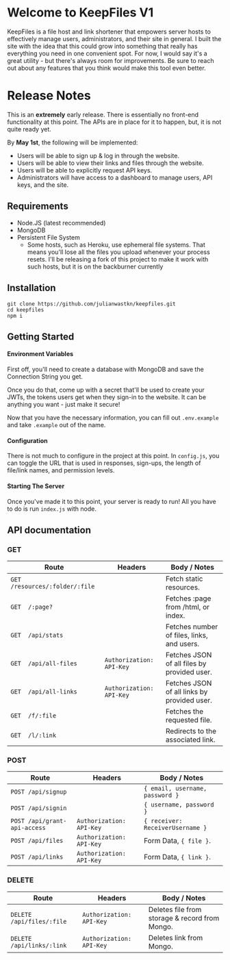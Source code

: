 # Welcome to KeepFiles V1

KeepFiles is a file host and link shortener that empowers server hosts to effectively manage users, administrators, and their site in general. I built the site with the idea that this could grow into something that really has everything you need in one convenient spot. For now, I would say it's a great utility - but there's always room for improvements. Be sure to reach out about any features that you think would make this tool even better.

# Release Notes
This is an **extremely** early release. There is essentially no front-end functionality at this point. The APIs are in place for it to happen, but, it is not quite ready yet.

By **May 1st**,  the following will be implemented:
* Users will be able to sign up & log in through the website.
* Users will be able to view their links and files through the website.
* Users will be able to explicitly request API keys.
* Administrators will have access to a dashboard to manage users, API keys, and the site.

## Requirements

* Node.JS (latest recommended)
* MongoDB
* Persistent File System
	* Some hosts, such as Heroku, use ephemeral file systems. That means you'll lose all the files you upload whenever your process resets. I'll be releasing a fork of this project to make it work with such hosts, but it is on the backburner currently
## Installation

```
git clone https://github.com/julianwastkn/keepfiles.git
cd keepfiles
npm i
```

## Getting Started


#### Environment Variables
First off, you'll need to create a database with MongoDB and save the Connection String you get.

Once you do that, come up with a secret that'll be used to create your JWTs, the tokens users get when they sign-in to the website. It can be anything you want - just make it secure!

Now that you have the necessary information, you can fill out `.env.example` and take `.example` out of the name.

#### Configuration 
There is not much to configure in the project at this point. In `config.js`, you can toggle the URL that is used in responses,  sign-ups, the length of file/link names, and permission levels.

#### Starting The Server

Once you've made it to this point, your server is ready to run! All you have to do is run `index.js` with node.

## API documentation

### GET
|Route |                         Headers                          |Body / Notes|  
|----------------|-------------------------------|-----------------------------|
|`GET  ​/resources/:folder/:file`|                           |Fetch static resources.       
|`GET  ​/:page?`                 |                           |Fetches :page from /html, or index.
|`GET  /api/stats`             |                           |Fetches number of files, links, and users.
|`GET  /api/all-files`         | `Authorization: API-Key`  |Fetches JSON of all files by provided user.
|`GET  /api/all-links`         | `Authorization: API-Key`  |Fetches JSON of all links by provided user.
|`GET  /f/:file`               |                           |Fetches the requested file.
|`GET  /l/:link`               |                           |Redirects to the associated link.  


### POST
|Route |                         Headers                          |Body / Notes|  
|----------------|-------------------------------|-----------------------------|
|`POST /api/signup`             |                             | `{ email, username, password }`
|`POST /api/signin`             |                             | `{ username, password }`
|`POST /api/grant-api-access`   |  `Authorization: API-Key`   | `{ receiver: ReceiverUsername }`
|`POST ​‍/api/files`              | `Authorization: API-Key`    | Form Data, `{ file }`.
|`POST /api/links`              | `Authorization: API-Key`    | Form Data, `{ link }`.

### DELETE
|Route |                         Headers                          |Body / Notes|  
|----------------|-------------------------------|-----------------------------|
|`DELETE ​/api/files/:file` | `Authorization: API-Key` | Deletes file from storage & record from Mongo.
|`DELETE ​/api/links/:link` | `Authorization: API-Key` | Deletes link from Mongo.
